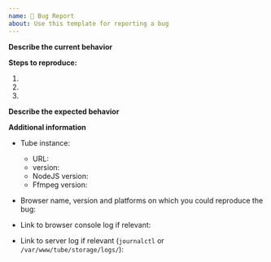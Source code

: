 ```yaml
---
name: 🐛 Bug Report
about: Use this template for reporting a bug
---
```


<!--
Please read FAQ.md and docs.joinpeertube.org first.
Please make sure your issue doesn't stem from a third-party plugin.
Please search among past open/closed issues for a similar one beforehand:
- https://github.com/Chocobozzz/Tube/issues?q=
- https://framacolibri.org/c/tube

All done? Then please fill the following mandatory form to help us triage your issue.
-->

**Describe the current behavior**

**Steps to reproduce:**

1.
2.
3.

**Describe the expected behavior**

**Additional information**

* Tube instance:
  * URL:
  * version:
  * NodeJS version:
  * Ffmpeg version:

* Browser name, version and platforms on which you could reproduce the bug:
* Link to browser console log if relevant:
* Link to server log if relevant (`journalctl` or `/var/www/tube/storage/logs/`):
